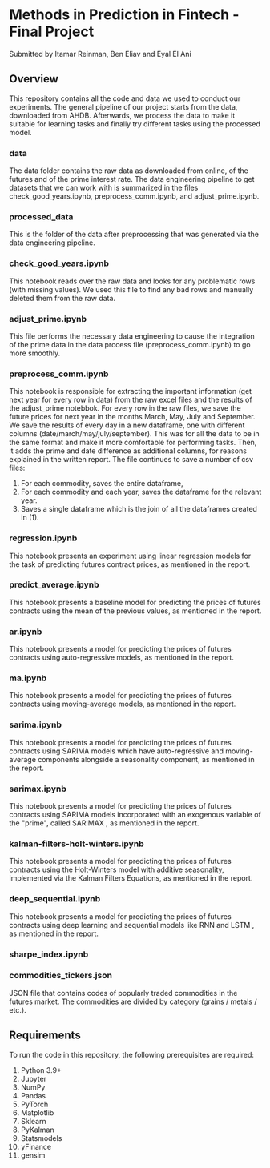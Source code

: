 # Methods in Prediction in Fintech - Final Project
Submitted by Itamar Reinman, Ben Eliav and Eyal El Ani

## Overview
This repository contains all the code and data we used to conduct our experiments. The general pipeline of our project starts from the data, downloaded from AHDB. Afterwards, we process the data to make it suitable for learning tasks and finally try different tasks using the processed model.

### data
The data folder contains the raw data as downloaded from online, of the futures and of the prime interest rate. The data engineering pipeline to get datasets that we can work with is summarized in the files check_good_years.ipynb, preprocess_comm.ipynb, and adjust_prime.ipynb.

### processed_data
This is the folder of the data after preprocessing that was generated via the data engineering pipeline.

### check_good_years.ipynb
This notebook reads over the raw data and looks for any problematic rows (with missing values). We used this file to find any bad rows and manually deleted them from the raw data.

### adjust_prime.ipynb
This file performs the necessary data engineering to cause the integration of the prime data in the data process file (preprocess_comm.ipynb) to go more smoothly.

### preprocess_comm.ipynb
This notebook is responsible for extracting the important information (get next year for every row in data) from the raw excel files and the results of the adjust_prime notebbok. For every row in the raw files, we save the future prices for next year in the months March, May, July and September. We save the results of every day in a new dataframe, one with different columns (date/march/may/july/september). This was for all the data to be in the same format and make it more comfortable for performing tasks. Then, it adds the prime and date difference as additional columns, for reasons explained in the written report. The file continues to save a number of csv files:
1. For each commodity, saves the entire dataframe,
2. For each commodity and each year, saves the dataframe for the relevant year.
3. Saves a single dataframe which is the join of all the dataframes created in (1).

### regression.ipynb
This notebook presents an experiment using linear regression models for the task of predicting futures contract prices, as mentioned in the report.

### predict_average.ipynb
This notebook presents a baseline model for predicting the prices of futures contracts using the mean of the previous values, as mentioned in the report.

### ar.ipynb
This notebook presents a model for predicting the prices of futures contracts using auto-regressive models, as mentioned in the report.

### ma.ipynb
This notebook presents a model for predicting the prices of futures contracts using moving-average models, as mentioned in the report.

### sarima.ipynb
This notebook presents a model for predicting the prices of futures contracts using SARIMA models which have auto-regressive and moving-average components alongside a seasonality component, as mentioned in the report.

### sarimax.ipynb
This notebook presents a model for predicting the prices of futures contracts using SARIMA models incorporated with an exogenous variable of the "prime", called SARIMAX , as mentioned in the report.

### kalman-filters-holt-winters.ipynb
This notebook presents a model for predicting the prices of futures contracts using the Holt-Winters model with additive seasonality, implemented via the Kalman Filters Equations, as mentioned in the report.

### deep_sequential.ipynb
This notebook presents a model for predicting the prices of futures contracts using deep learning and sequential models like RNN and LSTM , as mentioned in the report.

### sharpe_index.ipynb

### commodities_tickers.json
JSON file that contains codes of popularly traded commodities in the futures market. The commodities are divided by category (grains / metals / etc.).

## Requirements
To run the code in this repository, the following prerequisites are required:
1. Python 3.9+
2. Jupyter
3. NumPy
4. Pandas
5. PyTorch
6. Matplotlib
7. Sklearn
8. PyKalman
9. Statsmodels
10. yFinance
11. gensim
